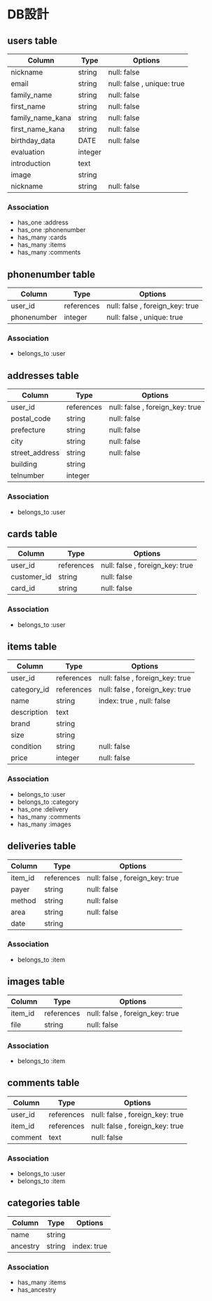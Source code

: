 # DB設計

## users table

|Column|Type|Options|
|------|----|-------|
|nickname|string|null: false|
|email|string|null: false , unique: true|
|family_name|string|null: false|
|first_name|string|null: false|
|family_name_kana|string|null: false|
|first_name_kana|string|null: false|
|birthday_data|DATE|null: false|
|evaluation|integer||
|introduction|text||
|image|string||
|nickname|string|null: false|

### Association
- has_one  :address
- has_one  :phonenumber
- has_many :cards
- has_many :items
- has_many :comments

## phonenumber table

|Column|Type|Options|
|------|----|-------|
|user_id|references|null: false , foreign_key: true|
|phonenumber|integer|null: false , unique: true||

### Association
- belongs_to :user

## addresses table

|Column|Type|Options|
|------|----|-------|
|user_id|references|null: false , foreign_key: true|
|postal_code|string|null: false|
|prefecture|string|null: false|
|city|string|null: false|
|street_address|string|null: false|
|building|string||
|telnumber|integer||

### Association
- belongs_to :user

## cards table

|Column|Type|Options|
|------|----|-------|
|user_id|references|null: false , foreign_key: true|
|customer_id|string|null: false|
|card_id|string|null: false|

### Association
- belongs_to :user

## items table

|Column|Type|Options|
|------|----|-------|
|user_id|references|null: false , foreign_key: true|
|category_id|references|null: false , foreign_key: true|
|name|string|index: true , null: false|
|description|text||
|brand|string|
|size|string||
|condition|string|null: false|
|price|integer|null: false|

### Association
- belongs_to :user
- belongs_to :category
- has_one :delivery
- has_many :comments
- has_many :images

## deliveries table

|Column|Type|Options|
|------|----|-------|
|item_id|references|null: false , foreign_key: true|
|payer|string|null: false|
|method|string|null: false|
|area|string|null: false|
|date|string|

### Association
- belongs_to :item

## images table

|Column|Type|Options|
|------|----|-------|
|item_id|references|null: false , foreign_key: true|
|file|string|null: false|

### Association
- belongs_to :item

## comments table

|Column|Type|Options|
|------|----|-------|
|user_id|references|null: false , foreign_key: true|
|item_id|references|null: false , foreign_key: true|
|comment|text|null: false|

### Association
- belongs_to :user
- belongs_to :item

## categories table

|Column|Type|Options|
|------|----|-------|
|name|string||
|ancestry|string|index: true|

### Association
- has_many :items
- has_ancestry
